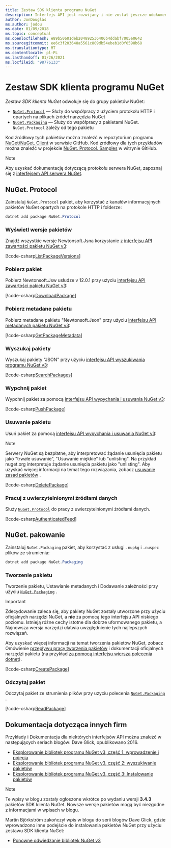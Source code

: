 ```yaml
---
title: Zestaw SDK klienta programu NuGet
description: Interfejs API jest rozwijany i nie został jeszcze udokumentowany, ale przykłady są dostępne w blogu Dave Glick.
author: JonDouglas
ms.author: jodou
ms.date: 01/09/2018
ms.topic: conceptual
ms.openlocfilehash: e89b50601deb204892536406b4ddabf7005e0642
ms.sourcegitcommit: ee6c3f203648a5561c809db54ebeb1d0f0598b68
ms.translationtype: MT
ms.contentlocale: pl-PL
ms.lasthandoff: 01/26/2021
ms.locfileid: "98776133"
---
```

# <a name="nuget-client-sdk"></a>Zestaw SDK klienta programu NuGet

*Zestaw SDK klienta NuGet* odwołuje się do grupy pakietów NuGet:

* [`NuGet.Protocol`](https://www.nuget.org/packages/NuGet.Protocol) — Służy do współpracy z użyciem protokołu HTTP i opartych na plikach źródeł narzędzia NuGet
* [`NuGet.Packaging`](https://www.nuget.org/packages/NuGet.Packaging) — Służy do współpracy z pakietami NuGet. `NuGet.Protocol` zależy od tego pakietu

Kod źródłowy tych pakietów można znaleźć w repozytorium programu [NuGet/NuGet. Client](https://github.com/NuGet/NuGet.Client) w serwisie GitHub.
Kod źródłowy dla tych przykładów można znaleźć w projekcie [NuGet. Protocol. Samples](https://github.com/NuGet/Samples/tree/master/NuGetProtocolSamples) w witrynie GitHub.

> [!Note]
> Aby uzyskać dokumentację dotyczącą protokołu serwera NuGet, zapoznaj się z [interfejsem API serwera NuGet](~/api/overview.md).

## <a name="nugetprotocol"></a>NuGet. Protocol

Zainstaluj `NuGet.Protocol` pakiet, aby korzystać z kanałów informacyjnych pakietów NuGet opartych na protokole HTTP i folderze:

```ps1
dotnet add package NuGet.Protocol
```

### <a name="list-package-versions"></a>Wyświetl wersje pakietów

Znajdź wszystkie wersje Newtonsoft.Jsna korzystanie z [interfejsu API zawartości pakietu NuGet v3](../api/package-base-address-resource.md#enumerate-package-versions):

[!code-csharp[ListPackageVersions](~/../nuget-samples/NuGetProtocolSamples/Program.cs?name=ListPackageVersions)]

### <a name="download-a-package"></a>Pobierz pakiet

Pobierz Newtonsoft.Jsw usłudze v 12.0.1 przy użyciu [interfejsu API zawartości pakietu NuGet v3](../api/package-base-address-resource.md):

[!code-csharp[DownloadPackage](~/../nuget-samples/NuGetProtocolSamples/Program.cs?name=DownloadPackage)]

### <a name="get-package-metadata"></a>Pobierz metadane pakietu

Pobierz metadane pakietu "Newtonsoft.Json" przy użyciu [interfejsu API metadanych pakietu NuGet v3](../api/registration-base-url-resource.md):

[!code-csharp[GetPackageMetadata](~/../nuget-samples/NuGetProtocolSamples/Program.cs?name=GetPackageMetadata)]

### <a name="search-packages"></a>Wyszukaj pakiety

Wyszukaj pakiety "JSON" przy użyciu [interfejsu API wyszukiwania programu NuGet v3](../api/search-query-service-resource.md):

[!code-csharp[SearchPackages](~/../nuget-samples/NuGetProtocolSamples/Program.cs?name=SearchPackages)]

### <a name="push-a-package"></a>Wypchnij pakiet

Wypchnij pakiet za pomocą [interfejsu API wypychania i usuwania NuGet v3](../api/package-publish-resource.md):

[!code-csharp[PushPackage](~/../nuget-samples/NuGetProtocolSamples/Program.cs?name=PushPackage)]

### <a name="delete-a-package"></a>Usuwanie pakietu

Usuń pakiet za pomocą [interfejsu API wypychania i usuwania NuGet v3](../api/package-publish-resource.md):

> [!Note]
> Serwery NuGet są bezpłatne, aby interpretować żądanie usunięcia pakietu jako "trwałe usuwanie", "Usuwanie miękkie" lub "unlisting".
> Na przykład nuget.org interpretuje żądanie usunięcia pakietu jako "unlisting". Aby uzyskać więcej informacji na temat tego rozwiązania, zobacz [usuwanie zasad pakietów](../nuget-org/policies/deleting-packages.md) .

[!code-csharp[DeletePackage](~/../nuget-samples/NuGetProtocolSamples/Program.cs?name=DeletePackage)]

### <a name="work-with-authenticated-feeds"></a>Pracuj z uwierzytelnionymi źródłami danych

Służy [`NuGet.Protocol`](https://www.nuget.org/packages/NuGet.Protocol) do pracy z uwierzytelnionymi źródłami danych.

[!code-csharp[AuthenticatedFeed](~/../nuget-samples/NuGetProtocolSamples/Program.cs?name=AuthenticatedFeed)]

## <a name="nugetpackaging"></a>NuGet. pakowanie

Zainstaluj `NuGet.Packaging` pakiet, aby korzystać z usługi `.nupkg` i `.nuspec` plików ze strumienia:

```ps1
dotnet add package NuGet.Packaging
```

### <a name="create-a-package"></a>Tworzenie pakietu

Tworzenie pakietu, Ustawianie metadanych i Dodawanie zależności przy użyciu [`NuGet.Packaging`](https://www.nuget.org/packages/NuGet.Packaging) .

> [!IMPORTANT]
> Zdecydowanie zaleca się, aby pakiety NuGet zostały utworzone przy użyciu oficjalnych narzędzi NuGet, a **nie** za pomocą tego interfejsu API niskiego poziomu. Istnieją różne cechy istotne dla dobrze uformowanego pakietu, a Najnowsza wersja narzędzi ułatwia uwzględnienie tych najlepszych rozwiązań.
> 
> Aby uzyskać więcej informacji na temat tworzenia pakietów NuGet, zobacz Omówienie [przepływu pracy tworzenia pakietów](../create-packages/overview-and-workflow.md) i dokumentacji oficjalnych narzędzi pakietu (na przykład [za pomocą interfejsu wiersza polecenia dotnet](../create-packages/creating-a-package-dotnet-cli.md)).

[!code-csharp[CreatePackage](~/../nuget-samples/NuGetProtocolSamples/Program.cs?name=CreatePackage)]

### <a name="read-a-package"></a>Odczytaj pakiet

Odczytaj pakiet ze strumienia plików przy użyciu polecenia [`NuGet.Packaging`](https://www.nuget.org/packages/NuGet.Packaging) .

[!code-csharp[ReadPackage](~/../nuget-samples/NuGetProtocolSamples/Program.cs?name=ReadPackage)]

## <a name="third-party-documentation"></a>Dokumentacja dotycząca innych firm

Przykłady i Dokumentacja dla niektórych interfejsów API można znaleźć w następujących seriach blogów: Dave Glick, opublikowano 2016.

- [Eksplorowanie bibliotek programu NuGet v3, część 1: wprowadzenie i pojęcia](http://daveaglick.com/posts/exploring-the-nuget-v3-libraries-part-1)
- [Eksplorowanie bibliotek programu NuGet v3, część 2: wyszukiwanie pakietów](http://daveaglick.com/posts/exploring-the-nuget-v3-libraries-part-2)
- [Eksplorowanie bibliotek programu NuGet v3, część 3: Instalowanie pakietów](http://daveaglick.com/posts/exploring-the-nuget-v3-libraries-part-3)

> [!Note]
> Te wpisy w blogu zostały ogłoszone wkrótce po wydaniu wersji **3.4.3** pakietów SDK klienta NuGet.
> Nowsze wersje pakietów mogą być niezgodne z informacjami w wpisach w blogu.

Martin Björkström zakończył wpis w blogu do serii blogów Dave Glick, gdzie wprowadzono inne podejście do instalowania pakietów NuGet przy użyciu zestawu SDK klienta NuGet:

- [Ponowne odwiedzanie bibliotek NuGet v3](https://martinbjorkstrom.com/posts/2018-09-19-revisiting-nuget-client-libraries)

